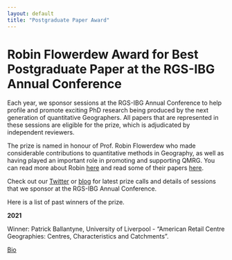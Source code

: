 ```yaml
---
layout: default
title: "Postgraduate Paper Award"
---
```


# Robin Flowerdew Award for Best Postgraduate Paper at the RGS-IBG Annual Conference

Each year, we sponsor sessions at the RGS-IBG Annual Conference to help profile and promote exciting PhD research being produced by the next generation of quantitative Geographers. All papers that are represented in these sessions are eligible for the prize, which is adjudicated by independent reviewers.

The prize is named in honour of Prof. Robin Flowerdew who made considerable contributions to quantitative methods in Geography, as well as having played an important role in promoting and supporting QMRG. You can read more about Robin [here](https://www.rgs.org/geography/news/professor-robin-flowerdew/) and read some of their papers [here](https://scholar.google.co.uk/citations?user=bMJJJDUAAAAJ&hl=en).

Check out our [Twitter](https://twitter.com/qmrg_rgs_ibg) or [blog](https://qmrg.github.io/blog) for latest prize calls and details of sessions that we sponsor at the RGS-IBG Annual Conference.

Here is a list of past winners of the prize.

**2021**

Winner: Patrick Ballantyne, University of Liverpool - “American Retail Centre Geographies: Centres, Characteristics and Catchments”.

[Bio](https://qmrg.github.io/blog/2021/10/12/Ballantyne-bio)

